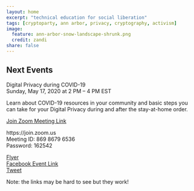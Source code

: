 ```yaml
---
layout: home
excerpt: "technical education for social liberation"
tags: [cryptoparty, ann arbor, privacy, cryptography, activism]
image:
  feature: ann-arbor-snow-landscape-shrunk.png
  credit: zandi
share: false
---
```


## Next Events
Digital Privacy during COVID-19 <br />
Sunday, May 17, 2020 at 2 PM – 4 PM EST<br />
<p>Learn about COVID-19 resources in your community and basic steps you can take for your Digital Privacy during and after the stay-at-home order.</p>

[Join Zoom Meeting Link](https://us02web.zoom.us/j/86986796536?pwd=TzJiUW1IOVhyN0tUTmRscWtIeW9mQT09)

<p>
https://join.zoom.us <br />
Meeting ID: 869 8679 6536 <br />
Password: 162542</p>

[Flyer][Flyer] <br />
[Facebook Event Link][Facebook Event Link] <br />
[Tweet][Tweet]

Note: the links may be hard to see but they work!

[aha]: http://www.allhandsactive.org/
[aadl]: https://aadl.org/
[TinkerTech]: http://tinkertech.io

[Flyer]: https://docs.google.com/document/d/1_hbw-FhBaH2uRaJJJP897y9NDh0P5kM7RoWeq3FXPE4/edit?usp=sharing

[Facebook Event Link]: https://www.facebook.com/events/1176247389422529/
[Tweet]: https://twitter.com/CryptopartyAA/status/1258613816822239232

[facebookevent]: https://www.facebook.com/events/140211433332985/
[aadlevent]: https://aadl.org/internetsownboy
